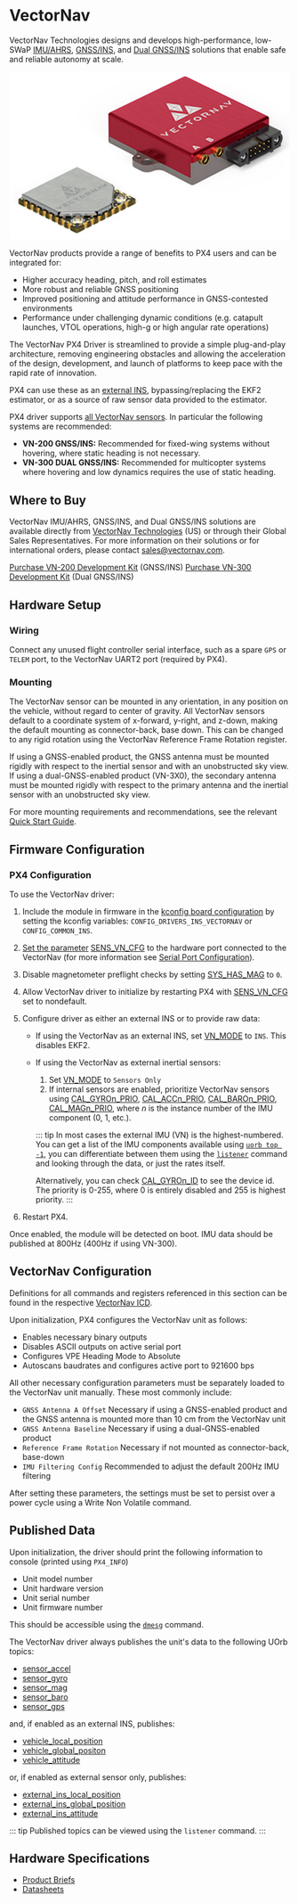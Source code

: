 # VectorNav

VectorNav Technologies designs and develops high-performance, low-SWaP [IMU/AHRS](https://www.vectornav.com/resources/inertial-navigation-primer/theory-of-operation/theory-ahrs), [GNSS/INS](https://www.vectornav.com/resources/inertial-navigation-primer/theory-of-operation/theory-gpsins), and [Dual GNSS/INS](https://www.vectornav.com/resources/inertial-navigation-primer/theory-of-operation/theory-gnsscompass) solutions that enable safe and reliable autonomy at scale.

![VN-300](../../assets/hardware/sensors/inertial/vn-300-smd-rugged.png)

VectorNav products provide a range of benefits to PX4 users and can be integrated for:
- Higher accuracy heading, pitch, and roll estimates
- More robust and reliable GNSS positioning
- Improved positioning and attitude performance in GNSS-contested environments
- Performance under challenging dynamic conditions (e.g. catapult launches, VTOL operations, high-g or high angular rate operations)

The VectorNav PX4 Driver is streamlined to provide a simple plug-and-play architecture, removing engineering obstacles and allowing the acceleration of the design, development, and launch of platforms to keep pace with the rapid rate of innovation.

PX4 can use these as an [external INS](../sensor/inertial_navigation_systems.md), bypassing/replacing the EKF2 estimator, or as a source of raw sensor data provided to the estimator.


PX4 driver supports [all VectorNav sensors](https://www.vectornav.com/store/products).
In particular the following systems are recommended:

- **VN-200 GNSS/INS:** Recommended for fixed-wing systems without hovering, where static heading is not necessary.
- **VN-300 DUAL GNSS/INS:** Recommended for multicopter systems where hovering and low dynamics requires the use of static heading.

## Where to Buy

VectorNav IMU/AHRS, GNSS/INS, and Dual GNSS/INS solutions are available directly from [VectorNav Technologies](https://www.vectornav.com/store/products) (US) or through their Global Sales Representatives. For more information on their solutions or for international orders, please contact sales@vectornav.com.

[Purchase VN-200 Development Kit](https://www.vectornav.com/store/products/gnss-ins/p/vn-200-rugged-development-kit) (GNSS/INS)
[Purchase VN-300 Development Kit](https://www.vectornav.com/store/products/dual-gnss-ins/p/vn-300-rugged-development-kit) (Dual GNSS/INS)



## Hardware Setup

### Wiring

Connect any unused flight controller serial interface, such as a spare `GPS` or `TELEM` port, to the VectorNav UART2 port (required by PX4).

### Mounting

The VectorNav sensor can be mounted in any orientation, in any position on the vehicle, without regard to center of gravity.
All VectorNav sensors default to a coordinate system of x-forward, y-right, and z-down, making the default mounting as connector-back, base down.
This can be changed to any rigid rotation using the VectorNav Reference Frame Rotation register.

If using a GNSS-enabled product, the GNSS antenna must be mounted rigidly with respect to the inertial sensor and with an unobstructed sky view. If using a dual-GNSS-enabled product (VN-3X0), the secondary antenna must be mounted rigidly with respect to the primary antenna and the inertial sensor with an unobstructed sky view.

For more mounting requirements and recommendations, see the relevant [Quick Start Guide](https://www.vectornav.com/resources/quick-start-guides).

## Firmware Configuration

### PX4 Configuration

To use the VectorNav driver:

1. Include the module in firmware in the [kconfig board configuration](../hardware/porting_guide_config.md#px4-board-configuration-kconfig) by setting the kconfig variables: `CONFIG_DRIVERS_INS_VECTORNAV` or `CONFIG_COMMON_INS`.
1. [Set the parameter](../advanced_config/parameters.md) [SENS_VN_CFG](../advanced_config/parameter_reference.md#SENS_VN_CFG) to the hardware port connected to the VectorNav (for more information see [Serial Port Configuration](../peripherals/serial_configuration.md)).
1. Disable magnetometer preflight checks by setting [SYS_HAS_MAG](../advanced_config/parameter_reference.md#SYS_HAS_MAG) to `0`.
1. Allow VectorNav driver to initialize by restarting PX4 with [SENS_VN_CFG](../advanced_config/parameter_reference.md#SENS_VN_CFG) set to nondefault.
1. Configure driver as either an external INS or to provide raw data:

   - If using the VectorNav as an external INS, set [VN_MODE](../advanced_config/parameter_reference.md#VN_MODE) to `INS`. This disables EKF2.
   - If using the VectorNav as external inertial sensors:

     1. Set [VN_MODE](../advanced_config/parameter_reference.md#VN_MODE) to `Sensors Only`
     1. If internal sensors are enabled, prioritize VectorNav sensors using [CAL_GYROn_PRIO](../advanced_config/parameter_reference.md#CAL_GYRO0_PRIO), [CAL_ACCn_PRIO](../advanced_config/parameter_reference.md#CAL_ACC0_PRIO), [CAL_BAROn_PRIO](../advanced_config/parameter_reference.md#CAL_BARO0_PRIO), [CAL_MAGn_PRIO](../advanced_config/parameter_reference.md#CAL_MAG0_PRIO), where _n_ is the instance number of the IMU component (0, 1, etc.).


     ::: tip
     In most cases the external IMU (VN) is the highest-numbered.
     You can get a list of the IMU components available using [`uorb top -1`](../middleware/uorb.md#uorb-top-command), you can differentiate between them using the [`listener`](../modules/modules_command.md#listener) command and looking through the data, or just the rates itself.

     Alternatively, you can check [CAL_GYROn_ID](../advanced_config/parameter_reference.md#CAL_GYRO0_ID) to see the device id.
     The priority is 0-255, where 0 is entirely disabled and 255 is highest priority.
     :::

1. Restart PX4.

Once enabled, the module will be detected on boot.
IMU data should be published at 800Hz (400Hz if using VN-300).

## VectorNav Configuration

Definitions for all commands and registers referenced in this section can be found in the respective [VectorNav ICD](https://www.vectornav.com/resources/interface-control-documents).

Upon initialization, PX4 configures the VectorNav unit as follows:

- Enables necessary binary outputs
- Disables ASCII outputs on active serial port
- Configures VPE Heading Mode to Absolute
- Autoscans baudrates and configures active port to 921600 bps

All other necessary configuration parameters must be separately loaded to the VectorNav unit manually. These most commonly include:

- `GNSS Antenna A Offset` Necessary if using a GNSS-enabled product and the GNSS antenna is mounted more than 10 cm from the VectorNav unit
- `GNSS Antenna Baseline` Necessary if using a dual-GNSS-enabled product
- `Reference Frame Rotation` Necessary if not mounted as connector-back, base-down
- `IMU Filtering Config` Recommended to adjust the default 200Hz IMU filtering

After setting these parameters, the settings must be set to persist over a power cycle using a Write Non Volatile command.

## Published Data

Upon initialization, the driver should print the following information to console (printed using `PX4_INFO`)

- Unit model number
- Unit hardware version
- Unit serial number
- Unit firmware number

This should be accessible using the [`dmesg`](../modules/modules_system.md#dmesg) command.

The VectorNav driver always publishes the unit's data to the following UOrb topics:
- [sensor_accel](../msg_docs/SensorAccel.md)
- [sensor_gyro](../msg_docs/SensorGyro.md)
- [sensor_mag](../msg_docs/SensorMag.md)
- [sensor_baro](../msg_docs/SensorBaro.md)
- [sensor_gps](../msg_docs/SensorGps.md)

and, if enabled as an external INS, publishes:

- [vehicle_local_position](../msg_docs/VehicleLocalPosition.md)
- [vehicle_global_positon](../msg_docs/VehicleGlobalPosition.md)
- [vehicle_attitude](../msg_docs/VehicleAttitude.md)

or, if enabled as external sensor only, publishes:
- [external_ins_local_position]()
- [external_ins_global_position]()
- [external_ins_attitude]()

::: tip
Published topics can be viewed using the `listener` command.
:::

## Hardware Specifications

- [Product Briefs](https://www.vectornav.com/resources/product-briefs)
- [Datasheets](https://www.vectornav.com/resources/datasheets)
